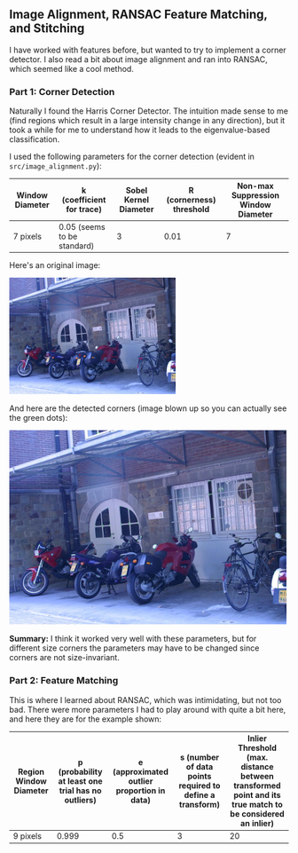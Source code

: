 ## Image Alignment, RANSAC Feature Matching, and Stitching

I have worked with features before, but wanted to try to implement a corner detector. I also read a bit about image alignment and ran into RANSAC, which seemed like a cool method. 

### Part 1: Corner Detection

Naturally I found the Harris Corner Detector. The intuition made sense to me (find regions which result in a large intensity change in any direction), but it took a while for me to understand how it leads to the eigenvalue-based classification.

I used the following parameters for the corner detection (evident in `src/image_alignment.py`):

Window Diameter | k (coefficient for trace) | Sobel Kernel Diameter | R (cornerness) threshold | Non-max Suppression Window Diameter
--------------- | ------------------------- | --------------------- | ----------- | -----------------------------------
7 pixels | 0.05 (seems to be standard) | 3 | 0.01 | 7

Here's an original image:

<img src="./data/bikes1.png" alt="bike1-orig" width="300"/>

And here are the detected corners (image blown up so you can actually see the green dots):

<img src="./output/bikes1_corners.png" alt="bike1-corners" width="500"/>

**Summary:** I think it worked very well with these parameters, but for different size corners the parameters may have to be changed since corners are not size-invariant.


### Part 2: Feature Matching

This is where I learned about RANSAC, which was intimidating, but not too bad. There were more parameters I had to play around with quite a bit here, and here they are for the example shown:

Region Window Diameter | p (probability at least one trial has no outliers) | e (approximated outlier proportion in data) | s (number of data points required to define a transform) | Inlier Threshold (max. distance between transformed point and its true match to be considered an inlier)
---------------------- | -------------------------------------------------- | ------------------------------------------- | -------------------------------------------------------- | --------------------------------------------------------------------------------------------------------
9 pixels | 0.999 | 0.5 | 3 | 20
